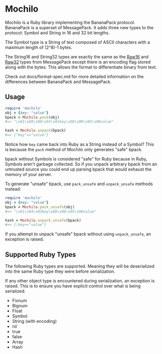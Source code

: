 # Mochilo

Mochilo is a Ruby library implementing the BananaPack protocol. BananaPack is a superset of MessagePack. It adds three new types to the protocol: Symbol and String in 16 and 32 bit lengths.

The Symbol type is a String of text composed of ASCII characters with a maximum length of (2^8)-1 bytes.

The String16 and String32 types are exactly the same as the [Raw16](http://wiki.msgpack.org/display/MSGPACK/Format+specification#Formatspecification-raw16) and [Raw32](http://wiki.msgpack.org/display/MSGPACK/Format+specification#Formatspecification-raw32) types from MessagePack except there is an encoding flag stored along with the bytes. This allows the format to differentiate binary from text.

Check out docs/format-spec.md for more detailed information on the differences between BananaPack and MessagePack.

## Usage

``` ruby
require 'mochilo'
obj = {key: "value"}
bpack = Mochilo.pack(obj)
#=> "\x81\xD8\x00\x03\x01key\xD8\x00\x05\x00value"

hash = Mochilo.unpack(bpack)
#=> {"key"=>"value"}
```

Notice how `key` came back into Ruby as a String instead of a Symbol? This is because the `pack` method of Mochilo only generates "safe" bpack.

bpack without Symbols is considered "safe" for Ruby because in Ruby, Symbols aren't garbage collected. So if you unpack arbitrary bpack from an untrusted source you could end up parsing bpack that would exhaust the memory of your server.

To generate "unsafe" bpack, use `pack_unsafe` and `unpack_unsafe` methods instead:

``` ruby
require 'mochilo'
obj = {key: "value"}
bpack = Mochilo.pack_unsafe(obj)
#=> "\x81\xD4\x03key\xD8\x00\x05\x00value"

hash = Mochilo.unpack_unsafe(bpack)
#=> {:key=>"value"}
```

If you attempt to unpack "unsafe" bpack without using `unpack_unsafe`, an exception is raised.

## Supported Ruby Types

The following Ruby types are supported. Meaning they will be deserialized into the same Ruby type they were before serialization.

If any other object type is encountered during serialization, an exception is raised. This is to ensure you have explicit control over what is being serialized.

* Fixnum
* Bignum
* Float
* Symbol
* String (with encoding)
* nil
* true
* false
* Array
* Hash

